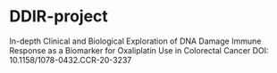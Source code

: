 # DDIR-project
In-depth Clinical and Biological Exploration of DNA Damage Immune Response as a Biomarker for Oxaliplatin Use in Colorectal Cancer
DOI: 10.1158/1078-0432.CCR-20-3237
